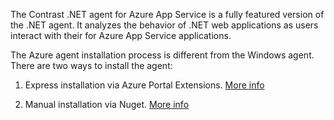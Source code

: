 <!--
title: "Overview of Contrast .NET Agent on Azure App Service"
description: "Overview of Contrast .NET agent on azure app service"
tags: "installation overview .Net Azure AppService site extension"
-->

The Contrast .NET agent for Azure App Service is a fully featured version of the .NET agent.  It analyzes the behavior of .NET web applications as users interact with their for Azure App Service applications.

The Azure agent installation process is different from the Windows agent.  There are two ways to install the agent:

1. Express installation via Azure Portal Extensions.  [More info](#site-extension-installation)

2. Manual installation via Nuget.  [More info](#nuget-installation)
